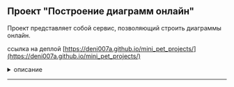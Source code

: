 ## Проект "Построение диаграмм онлайн"

Проект представляет собой сервис,
позволяющий строить диаграммы онлайн.

ссылка на деплой [https://deni007a.github.io/mini_pet_projects/](https://deni007a.github.io/mini_pet_projects/)
<details>
 <summary>описание</summary>
Сервис должен строить диаграммы
по данным, вводимым пользователем.
Сервис должен поддерживать диаграммы
двух типов: столбчатую и
круговую.

используются библиотеки d3 https://d3js.org/

проверка типов https://github.com/DefinitelyTyped/DefinitelyTyped
</details>

---


